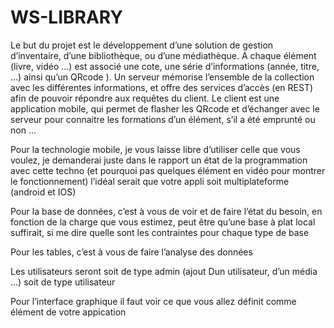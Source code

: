 # WS-LIBRARY

Le but du projet est le développement d’une solution de gestion d’inventaire, d’une bibliothèque, ou d’une médiathèque. 
A chaque élément (livre, vidéo …) est associé une cote, 
une série d’informations (année, titre, …) ainsi qu’un QRcode ). 
Un serveur mémorise l’ensemble de la collection avec les différentes informations, 
et offre des services d’accès (en REST) afin de pouvoir répondre aux requêtes du client.
Le client est une application mobile, qui permet de flasher les QRcode et d’échanger avec le serveur
pour connaitre les formations d’un élément, s’il a été emprunté ou non …

Pour la technologie mobile, je vous laisse libre d’utiliser celle que vous voulez, 
je demanderai juste dans le rapport un état de la programmation avec 
cette techno (et pourquoi pas quelques élément en vidéo pour montrer le fonctionnement) l’idéal serait que votre appli 
soit multiplateforme (android et IOS)

Pour la base de données, c’est à vous de voir et de faire l’état du besoin,
en fonction de la charge que vous estimez, peut être qu’une base à plat local suffirait,
si me dire quelle sont les contraintes pour chaque type de base

Pour les tables, c’est à vous de faire l’analyse des données

Les utilisateurs seront soit de type admin (ajout Dun utilisateur, d’un média …) soit de type utilisateur

Pour l’interface graphique il faut voir ce que vous allez définit comme élément de votre appication
